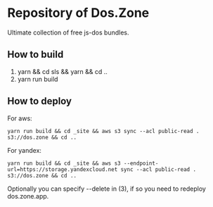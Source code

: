 # Repository of Dos.Zone

Ultimate collection of free js-dos bundles.

## How to build

1. yarn && cd sls && yarn && cd ..
2. yarn run build

## How to deploy

For aws:

```
yarn run build && cd _site && aws s3 sync --acl public-read . s3://dos.zone && cd ..
```

For yandex:

```
yarn run build && cd _site && aws s3 --endpoint-url=https://storage.yandexcloud.net sync --acl public-read . s3://dos.zone && cd ..
```

Optionally you can specify --delete in (3), if so you need to redeploy dos.zone.app.



